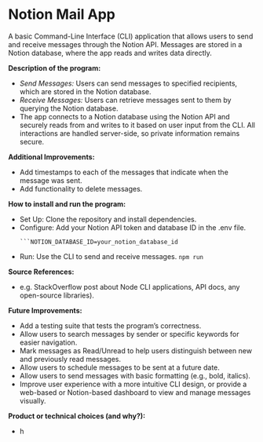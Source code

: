 # Notion Mail App
A basic Command-Line Interface (CLI) application that allows users to send and receive messages through the Notion API. Messages are stored in a Notion database, where the app reads and writes data directly.

**Description of the program:**
- _Send Messages:_ Users can send messages to specified recipients, which are stored in the Notion database.
- _Receive Messages:_ Users can retrieve messages sent to them by querying the Notion database.
- The app connects to a Notion database using the Notion API and securely reads from and writes to it based on user input from the CLI. All interactions are handled server-side, so private information remains secure.

**Additional Improvements:**
- Add timestamps to each of the messages that indicate when the message was sent.
- Add functionality to delete messages.

**How to install and run the program:**
- Set Up: Clone the repository and install dependencies.
- Configure: Add your Notion API token and database ID in the .env file.
  ```NOTION_KEY=your_notion_api_token
  ```NOTION_DATABASE_ID=your_notion_database_id
- Run: Use the CLI to send and receive messages.  ````npm run````

**Source References:**
- e.g. StackOverflow post about Node CLI applications, API docs, any open-source libraries).

**Future Improvements:**
- Add a testing suite that tests the program’s correctness.
- Allow users to search messages by sender or specific keywords for easier navigation.
- Mark messages as Read/Unread to help users distinguish between new and previously read messages.
- Allow users to schedule messages to be sent at a future date.
- Allow users to send messages with basic formatting (e.g., bold, italics).
- Improve user experience with a more intuitive CLI design, or provide a web-based or Notion-based dashboard to view and manage messages visually.

**Product or technical choices (and why?):**
- h
